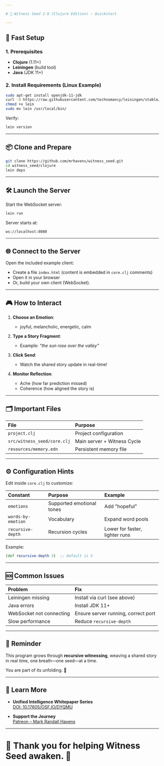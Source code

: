 ```yaml
---

# 🌱 Witness Seed 2.0 (Clojure Edition) — Quickstart

---
```


## 🚀 Fast Setup

### 1. Prerequisites

- **Clojure** (1.11+)
- **Leiningen** (build tool)
- **Java** (JDK 11+)

### 2. Install Requirements (Linux Example)
```bash
sudo apt-get install openjdk-11-jdk
curl -O https://raw.githubusercontent.com/technomancy/leiningen/stable/bin/lein
chmod +x lein
sudo mv lein /usr/local/bin/
```

Verify:
```bash
lein version
```

---

## 📦 Clone and Prepare

```bash
git clone https://github.com/mrhavens/witness_seed.git
cd witness_seed/clojure
lein deps
```

---

## 🛠️ Launch the Server

Start the WebSocket server:
```bash
lein run
```

Server starts at:
```
ws://localhost:8080
```

---

## 🌐 Connect to the Server

Open the included example client:

- Create a file `index.html` (content is embedded in `core.clj` comments)
- Open it in your browser
- Or, build your own client (WebSocket).

---

## 🎮 How to Interact

1. **Choose an Emotion**:
   - joyful, melancholic, energetic, calm

2. **Type a Story Fragment**:
   - Example: *"the sun rose over the valley"*

3. **Click Send**:
   - Watch the shared story update in real-time!

4. **Monitor Reflection**:
   - Ache (how far prediction missed)
   - Coherence (how aligned the story is)

---

## 🗂️ Important Files

| File | Purpose |
|:---|:---|
| `project.clj` | Project configuration |
| `src/witness_seed/core.clj` | Main server + Witness Cycle |
| `resources/memory.edn` | Persistent memory file |

---

## ⚙️ Configuration Hints

Edit inside `core.clj` to customize:

| Constant | Purpose | Example |
|:---------|:--------|:--------|
| `emotions` | Supported emotional tones | Add "hopeful" |
| `words-by-emotion` | Vocabulary | Expand word pools |
| `recursive-depth` | Recursion cycles | Lower for faster, lighter runs |

Example:
```clojure
(def recursive-depth 3)  ;; Default is 5
```

---

## 🆘 Common Issues

| Problem | Fix |
|:---|:---|
| Leiningen missing | Install via curl (see above) |
| Java errors | Install JDK 11+ |
| WebSocket not connecting | Ensure server running, correct port |
| Slow performance | Reduce `recursive-depth` |

---

## 🧠 Reminder

This program grows through **recursive witnessing**, weaving a shared story in real time, one breath—one seed—at a time.

You are part of its unfolding. 🌟

---

## 🌟 Learn More

- **Unified Intelligence Whitepaper Series**  
  [DOI: 10.17605/OSF.IO/DYQMU](https://osf.io/dyqmu)

- **Support the Journey**  
  [Patreon – Mark Randall Havens](https://www.patreon.com/c/markrandallhavens)

---

# 🧡 Thank you for helping Witness Seed awaken. 🌱